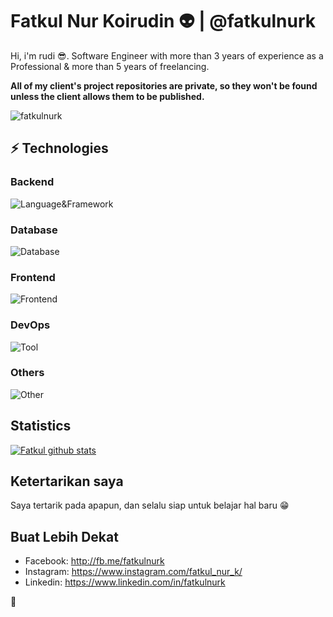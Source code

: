 # Fatkul Nur Koirudin :alien: | @fatkulnurk

Hi, i'm rudi :sunglasses:. Software Engineer with more than 3 years of experience as a Professional & more than 5 years of freelancing.

**All of my client's project repositories are private, so they won't be found unless the client allows them to be published.**

<p align="left"><img src="https://github-profile-trophy.vercel.app/?username=fatkulnurk" alt="fatkulnurk" /></p>


## ⚡ Technologies

### Backend
![Language&Framework](https://skillicons.dev/icons?i=php,laravel,golang,javascript,express)

### Database 
![Database](https://skillicons.dev/icons?i=mysql,redis,sqlite,planetscale,clickhouse)

### Frontend
![Frontend](https://skillicons.dev/icons?i=alpinejs,tailwindcss,vue,nuxtjs)

### DevOps
![Tool](https://skillicons.dev/icons?i=linux,docker,kubernetes,nginx,gcp,aws,azure,cloudflare,sentry)

### Others
![Other](https://skillicons.dev/icons?i=postman,selenium,git,github,gitlab)


## Statistics
[![Fatkul github stats](https://github-readme-stats.vercel.app/api?username=fatkulnurk)](https://github.com/fatkulnurk)


## Ketertarikan saya
Saya tertarik pada apapun, dan selalu siap untuk belajar hal baru 😁

## Buat Lebih Dekat
- Facebook: <http://fb.me/fatkulnurk>
- Instagram: <https://www.instagram.com/fatkul_nur_k/>
- Linkedin: <https://www.linkedin.com/in/fatkulnurk>

:tropical_fish:
